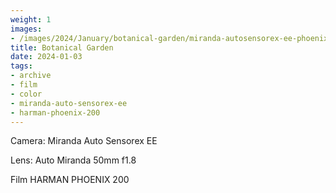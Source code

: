 ```yaml
---
weight: 1
images:
- /images/2024/January/botanical-garden/miranda-autosensorex-ee-phoenix-200/R1-00349-036A.jpg
title: Botanical Garden
date: 2024-01-03
tags:
- archive
- film
- color
- miranda-auto-sensorex-ee
- harman-phoenix-200
---
```


Camera: Miranda Auto Sensorex EE

Lens: Auto Miranda 50mm f1.8

Film HARMAN PHOENIX 200
